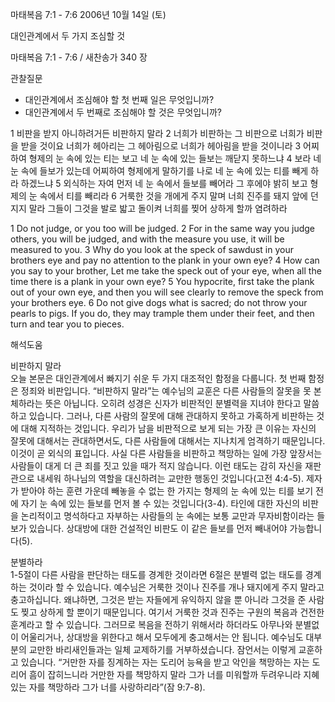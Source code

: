 마태복음 7:1 - 7:6 
2006년 10월 14일 (토)

대인관계에서 두 가지 조심할 것



마태복음 7:1 - 7:6 / 새찬송가 340 장


관찰질문
- 대인관계에서 조심해야 할 첫 번째 일은 무엇입니까?
- 대인관계에서 두 번째로 조심해야 할 것은 무엇입니까?

1 비판을 받지 아니하려거든 비판하지 말라 2 너희가 비판하는 그 비판으로 너희가 비판을 받을 것이요 너희가 헤아리는 그 헤아림으로 너희가 헤아림을 받을 것이니라 3 어찌하여 형제의 눈 속에 있는 티는 보고 네 눈 속에 있는 들보는 깨닫지 못하느냐 4 보라 네 눈 속에 들보가 있는데 어찌하여 형제에게 말하기를 나로 네 눈 속에 있는 티를 빼게 하라 하겠느냐 5 외식하는 자여 먼저 네 눈 속에서 들보를 빼어라 그 후에야 밝히 보고 형제의 눈 속에서 티를 빼리라 6 거룩한 것을 개에게 주지 말며 너희 진주를 돼지 앞에 던지지 말라 그들이 그것을 발로 밟고 돌이켜 너희를 찢어 상하게 할까 염려하라

1  Do not judge, or you too will be judged. 2  For in the same way you judge others, you will be judged, and with the measure you use, it will be measured to you. 3  Why do you look at the speck of sawdust in your brothers eye and pay no attention to the plank in your own eye? 4  How can you say to your brother, Let me take the speck out of your eye, when all the time there is a plank in your own eye? 5  You hypocrite, first take the plank out of your own eye, and then you will  see clearly to remove the speck from your brothers eye. 6  Do not give dogs what is sacred; do not throw your pearls to pigs. If you do, they may trample them under their feet, and then turn and tear you to pieces.

해석도움





비판하지 말라  
오늘 본문은 대인관계에서 빠지기 쉬운 두 가지 대조적인 함정을 다룹니다. 첫 번째 함정은 정죄와 비판입니다. “비판하지 말라”는 예수님의 교훈은 다른 사람들의 잘못을 못 본 체하라는 뜻은 아닙니다. 오히려 성경은 신자가 비판적인 분별력을 지녀야 한다고 말씀하고 있습니다. 그러나, 다른 사람의 잘못에 대해 관대하지 못하고 가혹하게 비판하는 것에 대해 지적하는 것입니다. 우리가 남을 비판적으로 보게 되는 가장 큰 이유는 자신의 잘못에 대해서는 관대하면서도, 다른 사람들에 대해서는 지나치게 엄격하기 때문입니다. 이것이 곧 외식의 표입니다. 사실 다른 사람들을 비판하고 책망하는 일에 가장 앞장서는 사람들이 대게 더 큰 죄를 짓고 있을 때가 적지 않습니다. 이런 태도는 감히 자신을 재판관으로 내세워 하나님의 역할을 대신하려는 교만한 행동인 것입니다(고전 4:4-5). 제자가 받아야 하는 훈련 가운데 빼놓을 수 없는 한 가지는 형제의 눈 속에 있는 티를 보기 전에 자기 눈 속에 있는 들보를 먼저 볼 수 있는 것입니다(3-4). 타인에 대한 자신의 비판을 논리적이고 명석하다고 자부하는 사람들의 눈 속에는 보통 교만과 무자비함이라는 들보가 있습니다. 상대방에 대한 건설적인 비판도 이 같은 들보를 먼저 빼내어야 가능합니다(5).  

분별하라  
1-5절이 다른 사람을 판단하는 태도를 경계한 것이라면 6절은 분별력 없는 태도를 경계하는 것이라 할 수 있습니다. 예수님은 거룩한 것이나 진주를 개나 돼지에게 주지 말라고 충고하십니다. 왜냐하면, 그것은 받는 자들에게 유익하지 않을 뿐 아니라 그것을 준 사람도 찢고 상하게 할 뿐이기 때문입니다. 여기서 거룩한 것과 진주는 구원의 복음과 건전한 훈계라고 할 수 있습니다. 그러므로 복음을 전하기 위해서라 하더라도 아무나와 분별없이 어울리거나, 상대방을 위한다고 해서 모두에게 충고해서는 안 됩니다. 예수님도 대부분의 교만한 바리새인들과는 일체 교제하기를 거부하셨습니다. 잠언서는 이렇게 교훈하고 있습니다. “거만한 자를 징계하는 자는 도리어 능욕을 받고 악인을 책망하는 자는 도리어 흠이 잡히느니라 거만한 자를 책망하지 말라 그가 너를 미워할까 두려우니라 지혜 있는 자를 책망하라 그가 너를 사랑하리라”(잠 9:7-8).